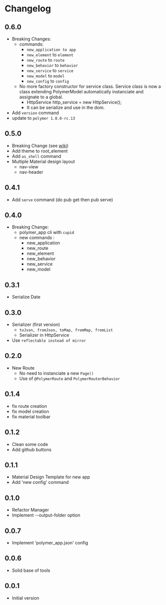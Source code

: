 # Changelog

## 0.6.0
- Breaking Changes:
    * commands:
        + ```new_application to app```
        + ```new_element``` to ```element```
        + ```new_route``` to ```route```
        + ```new_behavior``` to ```behavior```
        + ```new_service``` to ```service``` 
        + ```new_model``` to ```model```
        + ```new_config``` to ```config```
    * No more factory constructor for service class. Service class is now a class extending PolymerModel automatically instanciate and assignate to a global.
        + HttpService http_service = new HttpService();
        + It can be serialize and use in the dom.
- Add ```version``` command
- update to ```polymer 1.0.0-rc.13```
           
           

## 0.5.0
- Breaking Change (see [wiki](https://github.com/walletek/polymer_app/wiki))
- Add theme to root_element
- Add ```as_shell``` command
- Multiple Material design layout
    * nav-view
    * nav-header

## 0.4.1
- Add ```serve``` command (do pub get then pub serve)

## 0.4.0
- Breaking Change:
    * polymer_app cli with ```cupid```
    * new commands :
        + new_application
        + new_route
        + new_element
        + new_behavior
        + new_service
        + new_model

## 0.3.1
- Serialize Date

## 0.3.0
- Serializer (first version)
    * ```toJson, fromJson, toMap, fromMap, fromList```
    * Serializer in HttpService
- Use ```reflectable instead of mirror```

## 0.2.0
- New Route
    * No need to instanciate a new ```Page()```
    * Use of ```@PolymerRoute``` and ```PolymerRouterBehavior```

## 0.1.4
- fix route creation
- fix model creation
- fix material toolbar

## 0.1.2
- Clean some code
- Add github buttons

## 0.1.1
- Material Design Template for new app
- Add 'new config' command

## 0.1.0
- Refactor Manager
- Implement --output-folder option

## 0.0.7
- Implement 'polymer_app.json' config

## 0.0.6
- Solid base of tools

## 0.0.1

- Initial version